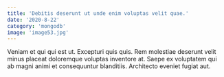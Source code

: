 ```yaml
---
title: 'Debitis deserunt ut unde enim voluptas velit quae.'
date: '2020-8-22'
category: 'mongodb'
image: 'image53.jpg'
---
```


Veniam et qui qui est ut. Excepturi quis quis. Rem molestiae deserunt velit minus placeat doloremque voluptas inventore at. Saepe ex voluptatem qui ab magni animi et consequuntur blanditiis. Architecto eveniet fugiat aut.
